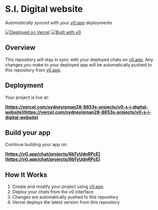 # S.I. Digital website

*Automatically synced with your [v0.app](https://v0.app) deployments*

[![Deployed on Vercel](https://img.shields.io/badge/Deployed%20on-Vercel-black?style=for-the-badge&logo=vercel)](https://vercel.com/sydneyisman28-8653s-projects/v0-s-i-digital-website)
[![Built with v0](https://img.shields.io/badge/Built%20with-v0.app-black?style=for-the-badge)](https://v0.app/chat/projects/6bTyUdnRPcE)

## Overview

This repository will stay in sync with your deployed chats on [v0.app](https://v0.app).
Any changes you make to your deployed app will be automatically pushed to this repository from [v0.app](https://v0.app).

## Deployment

Your project is live at:

**[https://vercel.com/sydneyisman28-8653s-projects/v0-s-i-digital-website](https://vercel.com/sydneyisman28-8653s-projects/v0-s-i-digital-website)**

## Build your app

Continue building your app on:

**[https://v0.app/chat/projects/6bTyUdnRPcE](https://v0.app/chat/projects/6bTyUdnRPcE)**

## How It Works

1. Create and modify your project using [v0.app](https://v0.app)
2. Deploy your chats from the v0 interface
3. Changes are automatically pushed to this repository
4. Vercel deploys the latest version from this repository